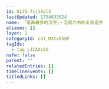 ```yaml
---
id: 0135-7sj16pl3
lastUpdated: 1754633624
name: 「笔画最多的汉字」・无视六书的复杂造字
aliases: []
layer: 1
categoryId: cat_MXtv05QF
tagIds:
  - tag_LJIAXzSO
nsfw: false
parent: ""
relatedEntries: []
timelineEvents: []
titledLinks: []
---
```


